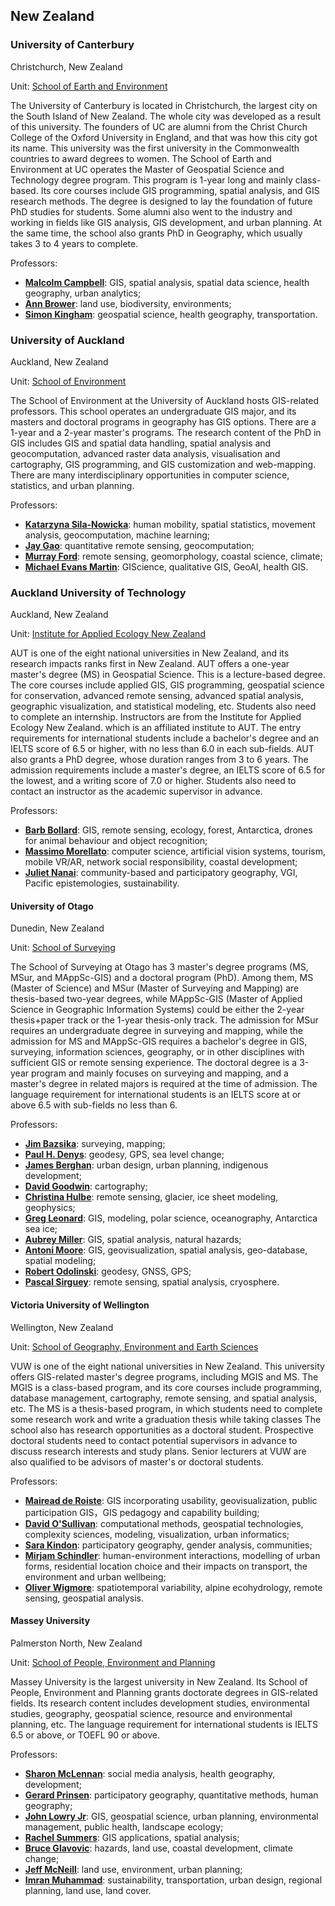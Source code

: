 ## New Zealand

### University of Canterbury

Christchurch, New Zealand

Unit: [School of Earth and Environment](https://www.canterbury.ac.nz/science/schools-and-departments/earth-and-environment/)

The University of Canterbury is located in Christchurch, the largest city on the South Island of New Zealand. The whole city was developed as a result of this university. The founders of UC are alumni from the Christ Church College of the Oxford University in England, and that was how this city got its name. This university was the first university in the Commonwealth countries to award degrees to women. The School of Earth and Environment at UC operates the Master of Geospatial Science and Technology degree program. This program is 1-year long and mainly class-based. Its core courses include GIS programming, spatial analysis, and GIS research methods. The degree is designed to lay the foundation of future PhD studies for students. Some alumni also went to the industry and working in fields like GIS analysis, GIS development, and urban planning. At the same time, the school also grants PhD in Geography, which usually takes 3 to 4 years to complete.

Professors:
- **[Malcolm Campbell](https://www.canterbury.ac.nz/science/contact-us/people/malcolm-campbell.html)**: GIS, spatial analysis, spatial data science, health geography, urban analytics;
- **[Ann Brower](https://www.canterbury.ac.nz/science/contact-us/people/ann-brower.html)**: land use, biodiversity, environments;
- **[Simon Kingham](https://www.canterbury.ac.nz/science/contact-us/people/simon-kingham.html)**: geospatial science, health geography, transportation.

### University of Auckland

Auckland, New Zealand

Unit: [School of Environment](https://www.auckland.ac.nz/en/science/about-the-faculty/school-of-environment.html)

The School of Environment at the University of Auckland hosts GIS-related professors. This school operates an undergraduate GIS major, and its masters and doctoral programs in geography has GIS options. There are a 1-year and a 2-year master's programs. The research content of the PhD in GIS includes GIS and spatial data handling, spatial analysis and geocomputation, advanced raster data analysis, visualisation and cartography, GIS programming, and GIS customization and web-mapping. There are many interdisciplinary opportunities in computer science, statistics, and urban planning.

Professors:

- **[Katarzyna Sila-Nowicka](http://www.science.auckland.ac.nz/people/profile/ksil287)**: human mobility, spatial statistics, movement analysis, geocomputation, machine learning;
- **[Jay Gao](http://www.science.auckland.ac.nz/people/profile/jg-gao)**: quantitative remote sensing, geocomputation;
- **[Murray Ford](http://www.env.auckland.ac.nz/people/m-ford)**: remote sensing, geomorphology, coastal science, climate;
- **[Michael Evans Martin](https://unidirectory.auckland.ac.nz/profile/michael-martin)**: GIScience, qualitative GIS, GeoAI, health GIS.

### Auckland University of Technology

Auckland, New Zealand

Unit: [Institute for Applied Ecology New Zealand](https://aenz.aut.ac.nz/)

AUT is one of the eight national universities in New Zealand, and its research impacts ranks first in New Zealand. AUT offers a one-year master's degree (MS) in Geospatial Science. This is a lecture-based degree. The core courses include applied GIS, GIS programming, geospatial science for conservation, advanced remote sensing, advanced spatial analysis, geographic visualization, and statistical modeling, etc. Students also need to complete an internship. Instructors are from the Institute for Applied Ecology New Zealand. which is an affiliated institute to AUT. The entry requirements for international students include a bachelor's degree and an IELTS score of 6.5 or higher, with no less than 6.0 in each sub-fields. AUT also grants a PhD degree, whose duration ranges from 3 to 6 years. The admission requirements include a master's degree, an IELTS score of 6.5 for the lowest, and a writing score of 7.0 or higher. Students also need to contact an instructor as the academic supervisor in advance.

Professors:
- **[Barb Bollard](https://www.aut.ac.nz/profiles?id=em57148)**: GIS, remote sensing, ecology, forest, Antarctica, drones for animal behaviour and object recognition;
- **[Massimo Morellato](https://www.aut.ac.nz/profiles?id=mmorella)**: computer science, artificial vision systems, tourism, mobile VR/AR, network social responsibility, coastal development;
- **[Juliet Nanai](https://www.aut.ac.nz/profiles?id=jnanai)**: community-based and participatory geography, VGI, Pacific epistemologies, sustainability.

#### University of Otago

Dunedin, New Zealand

Unit: [School of Surveying](https://www.otago.ac.nz/surveying/index.html)

The School of Surveying at Otago has 3 master's degree programs (MS, MSur, and MAppSc-GIS) and a doctoral program (PhD). Among them, MS (Master of Science) and MSur (Master of Surveying and Mapping) are thesis-based two-year degrees, while MAppSc-GIS (Master of Applied Science in Geographic Information Systems) could be either the 2-year thesis+paper track or the 1-year thesis-only track. The admission for MSur requires an undergraduate degree in surveying and mapping, while the admission for MS and MAppSc-GIS requires a bachelor's degree in GIS, surveying, information sciences, geography, or in other disciplines with sufficient GIS or remote sensing experience. The doctoral degree is a 3-year program and mainly focuses on surveying and mapping, and a master's degree in related majors is required at the time of admission. The language requirement for international students is an IELTS score at or above 6.5 with sub-fields no less than 6.

Professors:
- **[Jim Bazsika](https://www.otago.ac.nz/surveying/people/otago040653.html)**: surveying, mapping;
- **[Paul H. Denys](https://www.otago.ac.nz/surveying/people/otago040647.html)**: geodesy, GPS, sea level change;
- **[James Berghan](https://www.otago.ac.nz/surveying/people/otago738423.html)**: urban design, urban planning, indigenous development;
- **[David Goodwin](https://www.otago.ac.nz/surveying/people/otago040649.html)**: cartography;
- **[Christina Hulbe](https://www.otago.ac.nz/surveying/people/otago040901.html)**: remote sensing, glacier, ice sheet modeling, geophysics;
- **[Greg Leonard](https://www.otago.ac.nz/surveying/people/otago040650.html)**: GIS, modeling, polar science, oceanography, Antarctica sea ice;
- **[Aubrey Miller](https://www.otago.ac.nz/surveying/people/otago615040.html)**: GIS, spatial analysis, natural hazards;
- **[Antoni Moore](https://www.otago.ac.nz/surveying/people/otago040651.html)**: GIS, geovisualization, spatial analysis, geo-database, spatial modeling;
- **[Robert Odolinski](https://www.otago.ac.nz/surveying/people/otago085557.html)**: geodesy, GNSS, GPS;
- **[Pascal Sirguey](https://www.otago.ac.nz/surveying/people/otago027774.html)**: remote sensing, spatial analysis, cryosphere.


#### Victoria University of Wellington

Wellington, New Zealand

Unit: [School of Geography, Environment and Earth Sciences](https://www.wgtn.ac.nz/sgees)

VUW is one of the eight national universities in New Zealand. This university offers GIS-related master's degree programs, including MGIS and MS. The MGIS is a class-based program, and its core courses include programming, database management, cartography, remote sensing, and spatial analysis, etc. The MS is a thesis-based program, in which students need to complete some research work and write a graduation thesis while taking classes The school also has research opportunities as a doctoral student. Prospective doctoral students need to contact potential supervisors in advance to discuss research interests and study plans. Senior lecturers at VUW are also qualified to be advisors of master's or doctoral students.

Professors:
- **[Mairead de Roiste](https://www.wgtn.ac.nz/sgees/about/staff/mairead-deroiste)**: GIS incorporating usability, geovisualization, public participation GIS，GIS pedagogy and capability building;
- **[David O'Sullivan](https://people.wgtn.ac.nz/david.osullivan/about)**: computational methods, geospatial technologies, complexity sciences, modeling, visualization, urban informatics;
- **[Sara Kindon](https://www.wgtn.ac.nz/sgees/about/staff/sara-kindon)**: participatory geography, gender analysis, communities;
- **[Mirjam Schindler](https://people.wgtn.ac.nz/mirjam.schindler)**: human-environment interactions, modelling of urban forms, residential location choice and their impacts on transport, the environment and urban wellbeing;
- **[Oliver Wigmore](https://www.victoria.ac.nz/antarctic/about/staff/oliver-wigmore)**: spatiotemporal variability, alpine ecohydrology, remote sensing, geospatial analysis.

#### Massey University

Palmerston North, New Zealand

Unit: [School of People, Environment and Planning](https://www.massey.ac.nz/massey/explore/departments/school-people-environment-planning/school-people-environment-planning_home.cfm)

Massey University is the largest university in New Zealand. Its School of People, Environment and Planning grants doctorate degrees in GIS-related fields. Its research content includes development studies, environmental studies, geography, geospatial science, resource and environmental planning, etc. The language requirement for international students is IELTS 6.5 or above, or TOEFL 90 or above.

Professors:
- **[Sharon McLennan](https://www.massey.ac.nz/massey/expertise/profile.cfm?stref=512150)**: social media analysis, health geography, development;
- **[Gerard Prinsen](https://www.massey.ac.nz/massey/expertise/profile.cfm?stref=062050)**: participatory geography, quantitative methods, human geography;
- **[John Lowry Jr](https://www.massey.ac.nz/massey/expertise/profile.cfm?stref=394450)**: GIS, geospatial science, urban planning, environmental management, public health, landscape ecology;
- **[Rachel Summers](https://www.massey.ac.nz/massey/expertise/profile.cfm?stref=161130)**: GIS applications, spatial analysis;
- **[Bruce Glavovic](https://www.massey.ac.nz/massey/expertise/profile.cfm?stref=664630)**: hazards, land use, coastal development, climate change;
- **[Jeff McNeill](https://www.massey.ac.nz/massey/expertise/profile.cfm?stref=653040)**: land use, environment, urban planning;
- **[Imran Muhammad](https://www.massey.ac.nz/massey/expertise/profile.cfm?stref=151040)**: sustainability, transportation, urban design, regional planning, land use, land cover.
